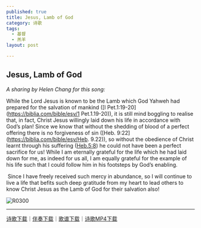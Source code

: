 ```yaml
---
published: true
title: Jesus, Lamb of God
category: 诗歌
tags:
  - 基督
  - 羔羊
layout: post

---
```


## Jesus, Lamb of God

*A sharing by Helen Chang for this song:*

While the Lord Jesus is known to be the Lamb which God Yahweh had prepared for the salvation of mankind ([I Pet.1:19-20](https://biblia.com/bible/esv/1 Pet.1.19-20)), it is still mind boggling to realise that, in fact, Christ Jesus willingly laid down his life in accordance with God’s plan! Since we know that without the shedding of blood of a perfect offering there is no forgiveness of sin ([Heb. 9:22](https://biblia.com/bible/esv/Heb. 9.22)), so without the obedience of Christ learnt through his suffering ([Heb.5:8](https://biblia.com/bible/esv/Heb.5.8)) he could not have been a perfect sacrifice for us! While I am eternally grateful for the life which he had laid down for me, as indeed for us all, I am equally grateful for the example of his life such that I could follow him in his footsteps by God’s enabling. 

​	Since I have freely received such mercy in abundance, so I will continue to live a life that befits such deep gratitude from my heart to lead others to know Christ Jesus as the Lamb of God for their salvation also! 	


![R0300](http://christiandiscipleschurch.org/sites/default/files/music/sheet/R0305.png)



---

[诗歌下载](http://christiandiscipleschurch.org/sites/default/files/music/mp3/D0305.mp3)｜[伴奏下载](http://christiandiscipleschurch.org/sites/default/files/music/mp3/D0305i.mp3)｜[歌谱下载](http://christiandiscipleschurch.org/sites/default/files/music/pdf/D0305.pdf)｜[诗歌MP4下载](http://christiandiscipleschurch.org/sites/default/files/music/mp4/D0305.mp4)